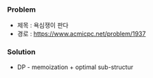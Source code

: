 ### Problem
* 제목 : 욕심쟁이 판다
* 경로 : https://www.acmicpc.net/problem/1937

### Solution
* DP - memoization + optimal sub-structur
